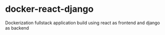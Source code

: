 # docker-react-django
Dockerization fullstack application build using react as frontend and django as backend
